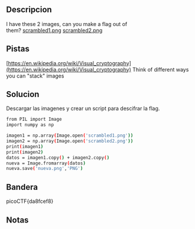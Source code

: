## Descripcion
I have these 2 images, can you make a flag out of them? [scrambled1.png](https://mercury.picoctf.net/static/c9593d1d2ac9d850da95bffe0ac3b6c6/scrambled1.png) [scrambled2.png](https://mercury.picoctf.net/static/c9593d1d2ac9d850da95bffe0ac3b6c6/scrambled2.png)

## Pistas
[https://en.wikipedia.org/wiki/Visual_cryptography](https://en.wikipedia.org/wiki/Visual_cryptography)
Think of different ways you can "stack" images

## Solucion
Descargar las imagenes y crear un script para descifrar la flag.
```bash
from PIL import Image 
import numpy as np

imagen1 = np.array(Image.open('scrambled1.png'))
imagen2 = np.array(Image.open('scrambled2.png'))
print(imagen1)
print(imagen2)
datos = imagen1.copy() + imagen2.copy()
nueva = Image.fromarray(datos)
nueva.save('nueva.png','PNG')
```

## Bandera
picoCTF{da8fcef8}

## Notas

